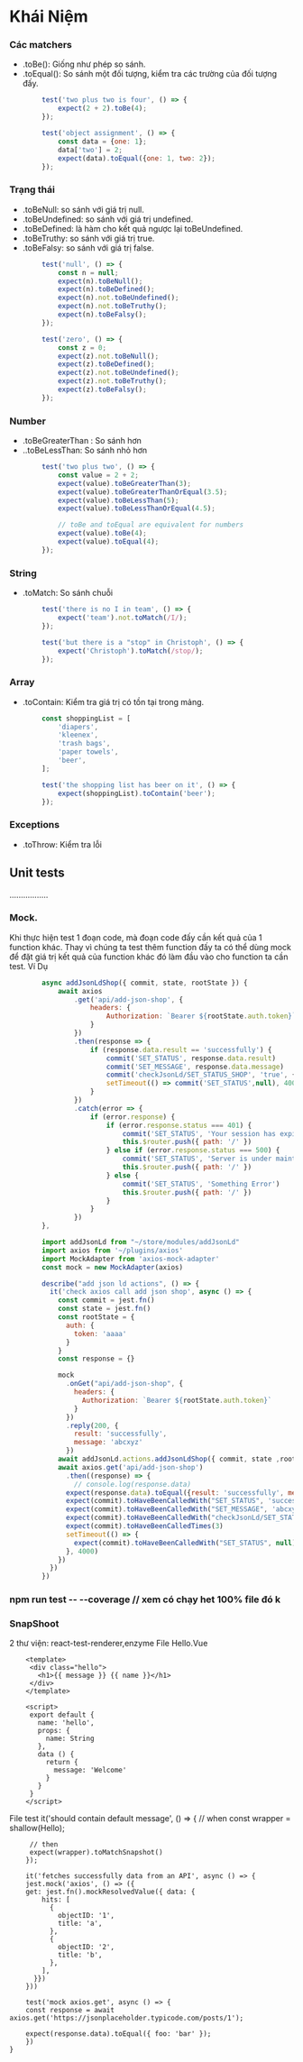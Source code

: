 # Khái Niệm
### Các matchers
- .toBe(): Giống như phép so sánh.
- .toEqual(): So sánh một đối tượng, kiểm tra các trường của đối tượng đấy.
```javascript
		test('two plus two is four', () => {
			expect(2 + 2).toBe(4);
		});

		test('object assignment', () => {
			const data = {one: 1};
			data['two'] = 2;
			expect(data).toEqual({one: 1, two: 2});
		});
```
### Trạng thái
- .toBeNull: so sánh với giá trị null.
- .toBeUndefined: so sánh với giá trị undefined.
- .toBeDefined: là hàm cho kết quả ngược lại toBeUndefined.
- .toBeTruthy: so sánh với giá trị true.
- .toBeFalsy: so sánh với giá trị false.
```javascript
		test('null', () => {
			const n = null;
			expect(n).toBeNull();
			expect(n).toBeDefined();
			expect(n).not.toBeUndefined();
			expect(n).not.toBeTruthy();
			expect(n).toBeFalsy();
		});

		test('zero', () => {
			const z = 0;
			expect(z).not.toBeNull();
			expect(z).toBeDefined();
			expect(z).not.toBeUndefined();
			expect(z).not.toBeTruthy();
			expect(z).toBeFalsy();
		});
```
### Number
- .toBeGreaterThan : So sánh hơn
- ..toBeLessThan: So sánh nhỏ hơn
```javascript
		test('two plus two', () => {
			const value = 2 + 2;
			expect(value).toBeGreaterThan(3);
			expect(value).toBeGreaterThanOrEqual(3.5);
			expect(value).toBeLessThan(5);
			expect(value).toBeLessThanOrEqual(4.5);

			// toBe and toEqual are equivalent for numbers
			expect(value).toBe(4);
			expect(value).toEqual(4);
		});
```
### String
- .toMatch: So sánh chuỗi
```javascript
		test('there is no I in team', () => {
			expect('team').not.toMatch(/I/);
		});

		test('but there is a "stop" in Christoph', () => {
			expect('Christoph').toMatch(/stop/);
		});
```		
### Array
- .toContain: Kiểm tra giá trị có tồn tại trong mảng.
```javascript
		const shoppingList = [
			'diapers',
			'kleenex', 
			'trash bags', 
			'paper towels', 
			'beer',
		];

		test('the shopping list has beer on it', () => {
			expect(shoppingList).toContain('beer');
		});
```
### Exceptions
- .toThrow: Kiểm tra lỗi
## Unit tests
.................
### Mock.
Khi thực hiện test 1 đoạn code, mà đoạn code đấy cần kết quả của 1 function khác. Thay vì chúng ta test thêm function đấy ta có thể dùng mock để đặt giá trị kết quả của function khác đó làm đầu vào cho function ta cần test. Ví Dụ
```javascript
		async addJsonLdShop({ commit, state, rootState }) {
		    await axios
		        .get('api/add-json-shop', {
		            headers: {
		                Authorization: `Bearer ${rootState.auth.token}`
		            }
		        })
		        .then(response => {
		            if (response.data.result == 'successfully') {
		                commit('SET_STATUS', response.data.result)
		                commit('SET_MESSAGE', response.data.message)
		                commit('checkJsonLd/SET_STATUS_SHOP', 'true', { root: true })
		                setTimeout(() => commit('SET_STATUS',null), 4000)
		            }
		        })
		        .catch(error => {
		            if (error.response) {
		                if (error.response.status === 401) {
		                    commit('SET_STATUS', 'Your session has expired, please log in again')
		                    this.$router.push({ path: '/' })
		                } else if (error.response.status === 500) {
		                    commit('SET_STATUS', 'Server is under maintenance')
		                    this.$router.push({ path: '/' })
		                } else {
		                    commit('SET_STATUS', 'Something Error')
		                    this.$router.push({ path: '/' })
		                }
		            }
		        })
		},
```
```javascript
		import addJsonLd from "~/store/modules/addJsonLd"
		import axios from '~/plugins/axios'
		import MockAdapter from 'axios-mock-adapter'
		const mock = new MockAdapter(axios)

		describe("add json ld actions", () => {
		  it('check axios call add json shop', async () => {
		    const commit = jest.fn()
		    const state = jest.fn()
		    const rootState = {
		      auth: {
		        token: 'aaaa'
		      }
		    }
		    const response = {}

		    mock
		      .onGet("api/add-json-shop", {
		        headers: {
		          Authorization: `Bearer ${rootState.auth.token}`
		        }
		      })
		      .reply(200, {
		        result: 'successfully',
		        message: 'abcxyz'
		      })
		    await addJsonLd.actions.addJsonLdShop({ commit, state ,rootState })
		    await axios.get('api/add-json-shop')
		      .then((response) => {
		        // console.log(response.data)
		      expect(response.data).toEqual({result: 'successfully', message: 'abcxyz'})
		      expect(commit).toHaveBeenCalledWith("SET_STATUS", 'successfully')
		      expect(commit).toHaveBeenCalledWith("SET_MESSAGE", 'abcxyz')
		      expect(commit).toHaveBeenCalledWith("checkJsonLd/SET_STATUS_SHOP", 'true', {root: true})
		      expect(commit).toHaveBeenCalledTimes(3)
		      setTimeout(() => {
		        expect(commit).toHaveBeenCalledWith("SET_STATUS", null)
		      }, 4000)
		    })
		  })
		})
````
### npm run test -- --coverage // xem có chạy het 100% file đó k
### SnapShoot
2 thư viện: react-test-renderer,enzyme
File Hello.Vue

		<template>
		 <div class="hello">
		   <h1>{{ message }} {{ name }}</h1>
		 </div>
		</template>

		<script>
		 export default {
		   name: 'hello',
		   props: {
		     name: String
		   },
		   data () {
		     return {
		       message: 'Welcome'
		     }
		   }
		 }
		</script>

File test
		it('should contain default message', () => {
		 // when
		 const wrapper = shallow(Hello);

		 // then
		 expect(wrapper).toMatchSnapshot()
		});

		it('fetches successfully data from an API', async () => {
        jest.mock('axios', () => ({
        get: jest.fn().mockResolvedValue({ data: {
            hits: [
              {
                objectID: '1',
                title: 'a',
              },
              {
                objectID: '2',
                title: 'b',
              },
            ],
          }})
        }))

        test('mock axios.get', async () => {
        const response = await axios.get('https://jsonplaceholder.typicode.com/posts/1');

        expect(response.data).toEqual({ foo: 'bar' });
        })
    }